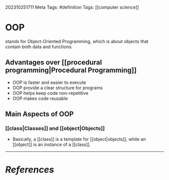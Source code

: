 202310251711
Meta Tags: #definition 
Tags: [[computer science]]

# OOP

stands for Object-Oriented Programming, which is about objects that contain both data and functions.
## Advantages over [[procedural programming|Procedural Programming]]

- OOP is faster and easier to execute
- OOP provide a clear structure for programs
- OOP helps keep code non-repetitive
- OOP makes code reusable

## Main Aspects of OOP

### [[class|Classes]] and [[object|Objects]]
- Basically, a [[class]] is a template for [[object|objects]], while an [[object]] is an instance of a [[class]]. 



---
# *References*